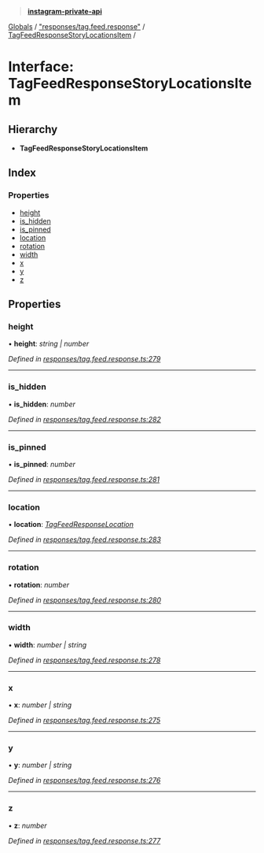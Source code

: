 > **[instagram-private-api](../README.md)**

[Globals](../README.md) / ["responses/tag.feed.response"](../modules/_responses_tag_feed_response_.md) / [TagFeedResponseStoryLocationsItem](_responses_tag_feed_response_.tagfeedresponsestorylocationsitem.md) /

# Interface: TagFeedResponseStoryLocationsItem

## Hierarchy

* **TagFeedResponseStoryLocationsItem**

## Index

### Properties

* [height](_responses_tag_feed_response_.tagfeedresponsestorylocationsitem.md#height)
* [is_hidden](_responses_tag_feed_response_.tagfeedresponsestorylocationsitem.md#is_hidden)
* [is_pinned](_responses_tag_feed_response_.tagfeedresponsestorylocationsitem.md#is_pinned)
* [location](_responses_tag_feed_response_.tagfeedresponsestorylocationsitem.md#location)
* [rotation](_responses_tag_feed_response_.tagfeedresponsestorylocationsitem.md#rotation)
* [width](_responses_tag_feed_response_.tagfeedresponsestorylocationsitem.md#width)
* [x](_responses_tag_feed_response_.tagfeedresponsestorylocationsitem.md#x)
* [y](_responses_tag_feed_response_.tagfeedresponsestorylocationsitem.md#y)
* [z](_responses_tag_feed_response_.tagfeedresponsestorylocationsitem.md#z)

## Properties

###  height

• **height**: *string | number*

*Defined in [responses/tag.feed.response.ts:279](https://github.com/dilame/instagram-private-api/blob/01eb399/src/responses/tag.feed.response.ts#L279)*

___

###  is_hidden

• **is_hidden**: *number*

*Defined in [responses/tag.feed.response.ts:282](https://github.com/dilame/instagram-private-api/blob/01eb399/src/responses/tag.feed.response.ts#L282)*

___

###  is_pinned

• **is_pinned**: *number*

*Defined in [responses/tag.feed.response.ts:281](https://github.com/dilame/instagram-private-api/blob/01eb399/src/responses/tag.feed.response.ts#L281)*

___

###  location

• **location**: *[TagFeedResponseLocation](_responses_tag_feed_response_.tagfeedresponselocation.md)*

*Defined in [responses/tag.feed.response.ts:283](https://github.com/dilame/instagram-private-api/blob/01eb399/src/responses/tag.feed.response.ts#L283)*

___

###  rotation

• **rotation**: *number*

*Defined in [responses/tag.feed.response.ts:280](https://github.com/dilame/instagram-private-api/blob/01eb399/src/responses/tag.feed.response.ts#L280)*

___

###  width

• **width**: *number | string*

*Defined in [responses/tag.feed.response.ts:278](https://github.com/dilame/instagram-private-api/blob/01eb399/src/responses/tag.feed.response.ts#L278)*

___

###  x

• **x**: *number | string*

*Defined in [responses/tag.feed.response.ts:275](https://github.com/dilame/instagram-private-api/blob/01eb399/src/responses/tag.feed.response.ts#L275)*

___

###  y

• **y**: *number | string*

*Defined in [responses/tag.feed.response.ts:276](https://github.com/dilame/instagram-private-api/blob/01eb399/src/responses/tag.feed.response.ts#L276)*

___

###  z

• **z**: *number*

*Defined in [responses/tag.feed.response.ts:277](https://github.com/dilame/instagram-private-api/blob/01eb399/src/responses/tag.feed.response.ts#L277)*
